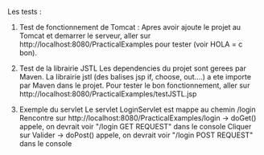 
Les tests : 
  
   1. Test de fonctionnement de Tomcat : 
        Apres avoir ajoute le projet au Tomcat et demarrer le serveur, 
        aller sur 
           http://localhost:8080/PracticalExamples 
        pour tester (voir HOLA = c bon).
   2. Test de la librairie JSTL 
        Les dependencies du projet sont gerees par Maven.
        La librairie jstl (des balises jsp if, choose, out....) a ete importe par Maven dans le projet.
        Pour tester le bon fonctionnement, aller sur 
            http://localhost:8080/PracticalExamples/testJSTL.jsp
            
   3. Exemple du servlet
        Le servlet LoginServlet est mappe au chemin /login
        Rencontre sur
           http://localhost:8080/PracticalExamples/login
        -> doGet() appele, on devrait voir "/login GET REQUEST" dans le console
        Cliquer sur Valider 
        -> doPost() appele, on devrait voir "/login POST REQUEST" dans le console